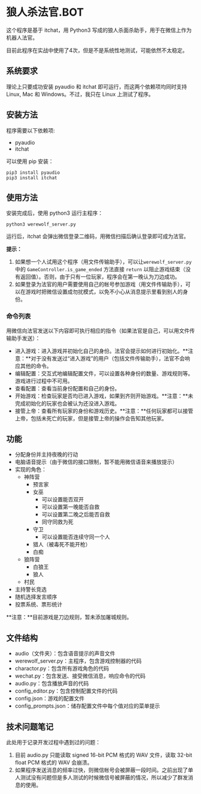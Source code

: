 # 狼人杀法官.BOT

这个程序是基于 itchat，用 Python3 写成的狼人杀面杀助手，用于在微信上作为机器人法官。

目前此程序在实战中使用了4次，但是不是系统性地测试，可能依然不太稳定。

## 系统要求

理论上只要成功安装 pyaudio 和 itchat 即可运行，而这两个依赖项均同时支持 Linux, Mac 和 Windows。不过，我只在 Linux 上测试了程序。

## 安装方法

程序需要以下依赖项:

* pyaudio
* itchat

可以使用 pip 安装：

	pip3 install pyaudio
	pip3 install itchat

## 使用方法

安装完成后，使用 python3 运行主程序：

	python3 werewolf_server.py

运行后，itchat 会弹出微信登录二维码，用微信扫描后确认登录即可成为法官。
	
**提示：**

1. 如果想一个人试用这个程序（用文件传输助手），可以让`werewolf_server.py` 中的 `GameController.is_game_ended` 方法直接 `return` 以阻止游戏结束（没有返回值）。否则，由于只有一位玩家，程序会在第一晚认为刀边成功。
2. 如果登录为法官的用户需要使用自己的帐号参加游戏（用文件传输助手），可以在游戏时把微信设置成勿扰模式，以免不小心从消息提示里看到别人的身份。

### 命令列表

用微信向法官发送以下内容即可执行相应的指令（如果法官是自己，可以用文件传输助手发送）：

* 进入游戏：进入游戏并初始化自己的身份。法官会提示如何进行初始化。**注意：**对于没有发送过“进入游戏”的用户（包括文件传输助手），法官不会响应其他的命令。
* 编辑配置：交互式地编辑配置文件，可以设置各种身份的数量、游戏规则等。游戏进行过程中不可用。
* 查看配置：查看当前身份配置和自己的身份。
* 开始游戏：检查玩家是否均已进入游戏，如果到齐则开始游戏。**注意：**未完成初始化的玩家也会被认为还没进入游戏。
* 接管上帝：查看所有玩家的身份和游戏历史。**注意：**任何玩家都可以接管上帝，包括未死亡的玩家，但是接管上帝的操作会告知其他玩家。

## 功能

* 分配身份并主持夜晚的行动
* 电脑语音提示（由于微信的接口限制，暂不能用微信语音来播放提示）
* 实现的角色：
	* 神阵营
		* 预言家
		* 女巫
			* 可以设置能否双开
			* 可以设置第一晚能否自救
			* 可以设置第二晚之后能否自救
			* 同守同救为死
		* 守卫
			* 可以设置能否连续守同一个人
		* 猎人（被毒死不能开枪）
		* 白痴
	* 狼阵营
		* 白狼王
		* 狼人
	* 村民
* 主持警长竞选
* 随机选择发言顺序
* 投票系统、票形统计

**注意：**目前游戏是刀边规则，暂未添加屠城规则。

## 文件结构

* audio（文件夹）：包含语音提示的声音文件
* werewolf_server.py：主程序，包含游戏控制器的代码
* charactor.py：包含所有游戏角色的代码
* wechat.py：包含发送、接受微信消息，响应命令的代码
* audio.py：包含播放声音的代码
* config_editor.py：包含控制配置文件的代码
* config.json：游戏的配置文件
* config_prompts.json：储存配置文件中每个值对应的菜单提示

## 技术问题笔记

此处用于记录开发过程中遇到过的问题：

1. 目前 audio.py 只能读取 signed 16-bit PCM 格式的 WAV 文件，读取 32-bit float PCM 格式的 WAV 会崩溃。
2. 如果程序发送消息的频率过快，则微信帐号会被屏蔽一段时间。之前出现了单人测试没有问题但是多人测试的时候微信号被屏蔽的情况，所以减少了群发消息的使用。